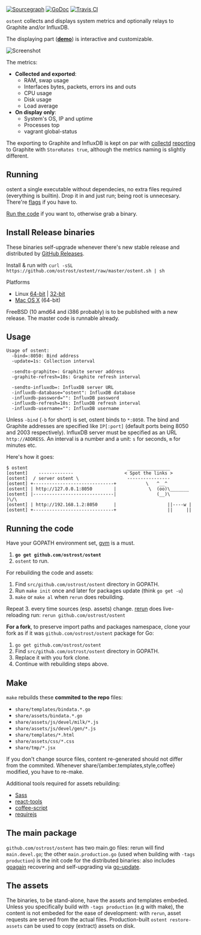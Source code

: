 [![Sourcegraph](https://sourcegraph.com/api/repos/github.com/ostrost/ostent/.badges/status.svg)](https://sourcegraph.com/github.com/ostrost/ostent)
[![GoDoc](https://godoc.org/github.com/ostrost/ostent?status.svg)](https://godoc.org/github.com/ostrost/ostent)
[![Travis CI](https://travis-ci.org/ostrost/ostent.svg?branch=master)](https://travis-ci.org/ostrost/ostent)

`ostent` collects and displays system metrics and optionally relays to Graphite and/or InfluxDB.

The displaying part ([**demo**](http://demo.ostrost.com/)) is interactive and customizable.

![Screenshot](https://www.ostrost.com/ostent/screenshot.png)

The metrics:
- **Collected and exported**:
  - RAM, swap usage
  - Interfaces bytes, packets, errors ins and outs
  - CPU usage
  - Disk usage
  - Load average
- **On display only**:
  - System's OS, IP and uptime
  - Processes top
  - vagrant global-status

The exporting to Graphite and InfluxDB is kept on par with [collectd](https://collectd.org/)
[reporting](https://collectd.org/wiki/index.php/Plugin:Write_Graphite) to Graphite with `StoreRates true`,
although the metrics naming is slightly different.

## Running

ostent a single executable without dependecies, no extra files required (everything is builtin).
Drop it in and just run; being root is unnecesary. There're [flags](#usage) if you have to.

[Run the code](#running-the-code) if you want to, otherwise grab a binary.

## Install Release binaries

These binaries self-upgrade whenever there's new stable release and
distributed by [GitHub Releases](https://github.com/ostrost/ostent/releases).

Install & run with `curl -sSL https://github.com/ostrost/ostent/raw/master/ostent.sh | sh`

Platforms

   - Linux [64-bit](https://github.com/ostrost/ostent/releases/download/v0.2.0/Linux.x86_64) | [32-bit](https://github.com/ostrost/ostent/releases/download/v0.2.0/Linux.i686)
   - [Mac OS X](https://github.com/ostrost/ostent/releases/download/v0.2.0/Darwin.x86_64) (64-bit)

FreeBSD (10 amd64 and i386 probably) is to be published with a new release.
The master code is runnable already.

## Usage

```
Usage of ostent:
  -bind=:8050: Bind address
  -update=1s: Collection interval

  -sendto-graphite=: Graphite server address
  -graphite-refresh=10s: Graphite refresh interval

  -sendto-influxdb=: InfluxDB server URL
  -influxdb-database="ostent": InfluxDB database
  -influxdb-password="": InfluxDB password
  -influxdb-refresh=10s: InfluxDB refresh interval
  -influxdb-username="": InfluxDB username
```

Unless `-bind` (`-b` for short) is set, ostent binds to `*:8050`.
The bind and Graphite addresses are specified like `IP[:port]`
(default ports being 8050 and 2003 respectively).
InfluxDB server must be specified as an URL `http://ADDRESS`.
An interval is a number and a unit: `s` for seconds, `m` for minutes etc.

Here's how it goes:

```
$ ostent                                     ________________
[ostent]    -------------                   < Spot the links >
[ostent]  / server ostent \                  ----------------
[ostent] +------------------------------+           \   ^__^
[ostent] | http://127.0.0.1:8050        |            \  (oo)\_______
[ostent] |------------------------------|               (__)\       )\/\
[ostent] | http://192.168.1.2:8050      |                   ||----w |
[ostent] +------------------------------+                   ||     ||
```

## Running the code

Have your GOPATH environment set,
[gvm](https://github.com/moovweb/gvm) is a must.

1. **`go get github.com/ostrost/ostent`**
2. `ostent` to run.

For rebuilding the code and assets:

1. Find `src/github.com/ostrost/ostent` directory in GOPATH.
2. Run `make init` once and later for packages update (think `go get -u`)
3. `make` or `make al` when `rerun` does rebuilding.

Repeat 3. every time sources (esp. assets) change.
[rerun](https://github.com/skelterjohn/rerun) does live-reloading run:
`rerun github.com/ostrost/ostent`

**For a fork**, to preserve import paths and packages namespace,
clone your fork as if it was `github.com/ostrost/ostent` package for Go:

1. `go get github.com/ostrost/ostent`
2. Find `src/github.com/ostrost/ostent` directory in GOPATH.
3. Replace it with you fork clone.
4. Continue with rebuilding steps above.

## Make

`make` rebuilds these **commited to the repo** files:
- `share/templates/bindata.*.go`
- `share/assets/bindata.*.go`
- `share/assets/js/devel/milk/*.js`
- `share/assets/js/devel/gen/*.js`
- `share/templates/*.html`
- `share/assets/css/*.css`
- `share/tmp/*.jsx`

If you don't change source files, content re-generated
should not differ from the commited. Whenever
share/{amber.templates,style,coffee} modified,
you have to re-make.

Additional tools required for assets rebuilding:
- [Sass](http://sass-lang.com/install)
- [react-tools](https://www.npmjs.org/package/react-tools)
- [coffee-script](https://www.npmjs.com/package/coffee-script)
- [requirejs](https://www.npmjs.org/package/requirejs)

## The main package

`github.com/ostrost/ostent` has two main.go files:
rerun will find `main.devel.go`; the other `main.production.go`
(used when building with `-tags production`) is the init code for
the distributed binaries: also includes
[goagain](https://github.com/rcrowley/goagain) recovering and
self-upgrading via [go-update](https://github.com/inconshreveable/go-update).

## The assets

The binaries, to be stand-alone, have the assets and templates embeded.
Unless you specifically build with `-tags production` (e.g with make),
the content is not embeded for the ease of development:
with `rerun`, asset requests are served from the actual files.
Production-built `ostent restore-assets` can be used to copy (extract) assets on disk.
